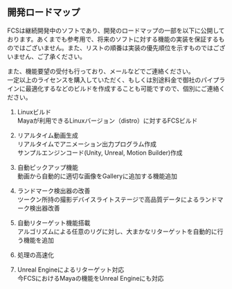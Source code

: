 ## 開発ロードマップ
FCSは継続開発中のソフトであり、開発のロードマップの一部を以下に公開しております。あくまでも参考用で、将来のソフトに対する機能の実装を保証するものではございません。また、リストの順番は実装の優先順位を示すものではございません、ご了承ください。  

また、機能要望の受付も行っており、メールなどでご連絡ください。  
一定以上のライセンスを購入していただく、もしくは別途料金で御社のパイプラインに最適化するなどのビルドを作成することも可能ですので、個別にご連絡ください。  

1. Linuxビルド  
    Mayaが利用できるLinuxバージョン（distro）に対するFCSビルド

2. リアルタイム動画生成  
    リアルタイムでアニメーション出力プログラム作成  
    サンプルエンジンコード(Unity, Unreal, Motion Builder)作成  

3. 自動ピックアップ機能  
    動画から自動的に適切な画像をGalleryに追加する機能追加  

4. ランドマーク検出器の改善  
   ツークン所持の撮影デバイスライトステージで高品質データによるランドマーク検出器改善  

5. 自動リターゲット機能搭載   
    アルゴリズムによる任意のリグに対し、大まかなリターゲットを自動的に行う機能を追加  

6. 処理の高速化  

7. Unreal Engineによるリターゲット対応  
   今FCSにおけるMayaの機能をUnreal Engineにも対応  
